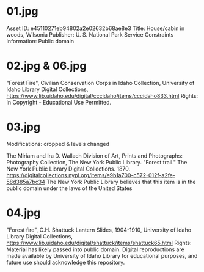 # 01.jpg

Asset ID: e45110271eb94802a2e02632b68ae8e3
Title: House/cabin in woods, Wilsonia
Publisher: U. S. National Park Service
Constraints Information: Public domain

# 02.jpg & 06.jpg

"Forest Fire", Civilian Conservation Corps in Idaho Collection, University of Idaho Library Digital Collections, https://www.lib.uidaho.edu/digital/cccidaho/items/cccidaho833.html
Rights: In Copyright - Educational Use Permitted.

# 03.jpg

Modifications: cropped & levels changed

The Miriam and Ira D. Wallach Division of Art, Prints and Photographs: Photography Collection, The New York Public Library. "Forest trail." The New York Public Library Digital Collections. 1870. https://digitalcollections.nypl.org/items/e9b1a700-c572-012f-a2fe-58d385a7bc34
The New York Public Library believes that this item is in the public domain under the laws of the United States

# 04.jpg

"Forest fire", C.H. Shattuck Lantern Slides, 1904-1910, University of Idaho Library Digital Collections, https://www.lib.uidaho.edu/digital/shattuck/items/shattuck65.html
Rights: Material has likely passed into public domain. Digital reproductions are made available by University of Idaho Library for educational purposes, and future use should acknowledge this repository.
